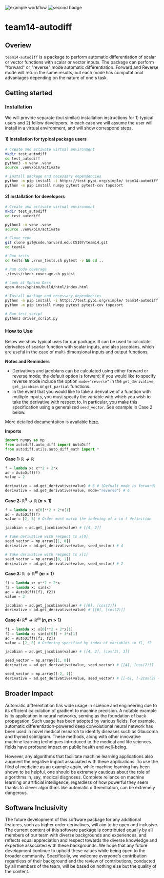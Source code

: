![example workflow](https://code.harvard.edu/CS107/team14/actions/workflows/test.yml/badge.svg)
![second badge](https://code.harvard.edu/CS107/team14/actions/workflows/code_coverage.yml/badge.svg)

# team14-autodiff

## Overiew

`team14-autodiff` is a package to perform automatic differentiation of scalar or vector functions with scalar or vector inputs. The package can perform "forward" or "reverse" mode automatic differentiation. Forward and Reverse mode will return the same results, but each mode has computational advantages depending on the nature of one's task. 

## Getting started

### Installation

We will provide separate (but similar) installation instructions for 1) typical users and 2) fellow developers. In each case we will assume the user will install in a virtual environment, and will show correspond steps. 

#### 1) Installation for typical package users
```sh
# Create and activate virtual environment
mkdir test_autodiff
cd test_autodiff
python3 -m venv .venv
source .venv/bin/activate

# Install package and necessary dependencies
python -m pip install -i https://test.pypi.org/simple/ team14-autodiff
python -m pip install numpy pytest pytest-cov toposort
```

#### 2) Installation for developers
```sh
# Create and activate virtual environment
mkdir test_autodiff
cd test_autodiff

python3 -m venv .venv
source .venv/bin/activate

# Clone repo
git clone git@code.harvard.edu:CS107/team14.git
cd team14

# Run tests
cd tests && ./run_tests.sh pytest -v && cd ..

# Run code coverage
./tests/check_coverage.sh pytest

# Look at Sphinx Docs
open docs/sphinx/build/html/index.html 

# Install package and necessary dependencies
python -m pip install -i https://test.pypi.org/simple/ team14-autodiff
python -m pip install numpy pytest pytest-cov toposort

# Run test script
python3 driver_script.py
```

### How to Use

Below we show typical uses for our package. It can be used to calculate derivaties of scarlar function with scalar inputs, and also jacobians, which are useful in the case of multi-dimensional inputs and output functions.

**Notes and Reminders**

 - Derivatives and jacobians can be calculated using either forward or reverse mode; the default option is forward; if you would like to specify reverse mode include the option `mode="reverse"` in the `get_derivative`, `get_jacobian` or `get_partial` functions.
 - In the event that you would like to take a derivative of a function with multiple inputs, you must specify the variable with which you wish to take the derivative with respect to. In particular, you make this specification using a generalized `seed_vector`. See example in Case 2 below. 

More detailed documentation is available [here](https://code.harvard.edu/CS107/team14/blob/a317cdad86199a2ba208187f3bd9e13f92d4f555/docs/documentation.md). 

**Imports**
```python
import numpy as np
from autodiff.auto_diff import AutoDiff
from autodiff.utils.auto_diff_math import *
```

**Case 1: $\mathbb{R} \rightarrow \mathbb{R}$**
```python
f = lambda x: x**2 + 2*x
ad = AutoDiff(f)
value = 2

derivative = ad.get_derivative(value) # 6 # (Defualt mode is forward)
derivative = ad.get_derivative(value, mode="reverse") # 6
```

**Case 2: $\mathbb{R}^n \rightarrow \mathbb{R}$ ($n \gt 1$)**
```python
f = lambda x: x[0]**2 + 2*x[1]
ad = AutoDiff(f)
value = [2, 3] # Order must match the indexing of x in f definition

jacobian = ad.get_jacobian(value) # [[4, 2]]

# Take derivative with respect to x[0]
seed_vector = np.array([1, 0])
derivative = ad.get_derivative(value, seed_vector) # 4

# Take derivative with respect to x[1]
seed_vector = np.array([0, 1])
derivative = ad.get_derivative(value, seed_vector) # 2
```

**Case 3: $\mathbb{R} \rightarrow \mathbb{R}^m$ ($m \gt 1$)**
```python
f1 = lambda x: x**2 + 2*x
f2 = lambda x: sin(x)
ad = AutoDiff([f1, f2])
value = 2

jacobian = ad.get_jacobian(value) # [[6], [cos(2)]]
derivative = ad.get_derivative(value) # [[6], [cos(2)]]
``` 

**Case 4: $\mathbb{R}^n \rightarrow \mathbb{R}^m$ ($n, m \gt 1$)**
```python
f1 = lambda x: x[0]**2 + 2*x[1]
f2 = lambda x: sin(x[0]) + 3*x[1]
ad = AutoDiff([f1, f2])
value = [2, 5] # Ordering specified by index of variables in f1, f2

jacobian = ad.get_jacobian(value) # [[4, 2], [cos(2), 3]]

seed_vector = np.array([1, 0])
derivative = ad.get_derivative(value, seed_vector) # [[4], [cos(2)]]

seed_vector = np.array([-2, 1])
derivative = ad.get_derivative(value, seed_vector) # [[-6], [-2cos(2) + 3]]
```

## Broader Impact

Automatic differentiation has wide usage in science and engineering due to its efficient calculation of gradient to machine precision. A notable example is its application in neural networks, serving as the foundation of back propagation. Such usage has been adopted by various fields. For example, automatic differentiation-powered deep convolutional neural network has been used in novel medical research to identify diseases such as Glaucoma and thyroid scintigram. These methods, along with other innovative machine learning techniques introduced to the medical and life sciences fields have profound impact on public health and well-being.

However, any algorithms that facilitate machine learning applications also augment the negative impact associated with these applications. To use the filed of medicine as an example again, while machine learning has been shown to be helpful, one should be extremely cautious about the role of algorithms in, say, medical diagnoses. Complete reliance on machine learning or artificial intelligence, regardless of how powerful they seem thanks to clever algorithms like automatic differentiation, can be extremely dangerous. 

## Software Inclusivity

The future development of this software package for any additional features, such as higher order derivatives, will aim to be open and inclusive. The current content of this software package is contributed equally by all members of our team with diverse backgrounds and experiences, and reflects equal appreciation and respect towards the diverse knowledge and expertise associated with these backgrounds. We hope that any future development continue to uphold these values while being open to the broader community. Specifically, we welcome everyone's contribution regardless of their background and the review of contributions, conducted by all members of the team, will be based on nothing else but the quality of the content. 
